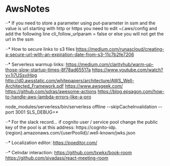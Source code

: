 # AwsNotes

⋅⋅* If you need to store a parameter using put-parameter in ssm and the value is url starting with http or https you need to edit ~/.aws/config and add the following line cli_follow_urlparam = false
or else you will not get the url in the ssm

⋅⋅* How to secure links to s3 files https://medium.com/runascloud/creating-a-secure-url-with-an-expiration-date-from-s3-11c7b2fe7206

⋅⋅* Serverless warmup links:
https://medium.com/clarityhub/warm-up-those-slow-startup-times-8f78ad65517a
https://www.youtube.com/watch?v=1j7USsviHpg
http://d0.awsstatic.com/whitepapers/architecture/AWS_Well-Architected_Framework.pdf
https://www.awsgeek.com/
https://github.com/sdras/awesome-actions
https://blog.epsagon.com/how-to-handle-aws-lambda-errors-like-a-pro

node_modules/serverless/bin/serverless offline --skipCacheInvalidation --port 3001
SLS_DEBUG=*

⋅⋅* For the slack record… if cognito user / service pool change the public key of the pool is at this address:
https://cognito-idp.{region}.amazonaws.com/{userPoolId}/.well-known/jwks.json

⋅⋅* Localization editor: https://poeditor.com/

⋅⋅* Celndar interaction:
https://github.com/txwkx/book-room
https://github.com/sivadass/react-meeting-room
